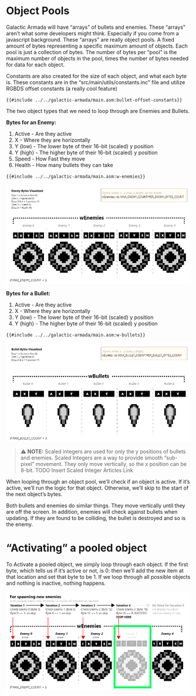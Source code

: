 # Object Pools

Galactic Armada will have “arrays” of bullets and enemies. These “arrays” aren’t what some developers might think. Especially if you come from a javascript background. These “arrays” are really object pools. A fixed amount of bytes representing a specific maximum amount of objects. Each pool is just a collection of bytes. The number of bytes per “pool” is the maximum number of objects in the pool, times the number of bytes needed for data for each object.

Constants are also created for the size of each object, and what each byte is. These constants are in the “src/main/utils/constants.inc” file and utilize RGBDS offset constants (a really cool feature)

```rgbasm,linenos,start={{#line_no_of "" ../../galactic-armada/main.asm:bullet-offset-constants}}
{{#include ../../galactic-armada/main.asm:bullet-offset-constants}}
```

The two object types that we need to loop through are Enemies and Bullets.

**Bytes for an Enemy:**

1. Active - Are they active
2. X - Where they are horizontally
3. Y (low) - The lower byte of their 16-bit (scaled) y position
4. Y (high) - The higher byte of their 16-bit (scaled) y position
5. Speed - How Fast they move
6. Health - How many bullets they can take

```rgbasm,linenos,start={{#line_no_of "" ../../galactic-armada/main.asm:w-enemies}}
{{#include ../../galactic-armada/main.asm:w-enemies}}
```

![EnemyBytesVisualized.png](../assets/part3/img/EnemyBytesVisualized.png)

**Bytes for a Bullet:**

1. Active - Are they active
2. X - Where they are horizontally
3. Y (low) - The lower byte of their 16-bit (scaled) y position
4. Y (high) - The higher byte of their 16-bit (scaled) y position

```rgbasm,linenos,start={{#line_no_of "" ../../galactic-armada/main.asm:w-bullets}}
{{#include ../../galactic-armada/main.asm:w-bullets}}
```


![BulletBytesVisualized.png](../assets/part3/img/BulletBytesVisualized.png)

> ⚠️ **NOTE:** Scaled integers are used for only the y positions of bullets and enemies. Scaled Integers are a way to provide smooth “sub-pixel” movement. They only move vertically, so the x position can be 8-bit.
TODO Insert Scaled Integer Articles Link

When looping through an object pool, we’ll check if an object is active. If it’s active, we’ll run the logic for that object. Otherwise, we’ll skip to the start of the next object’s bytes. 

Both bullets and enemies do similar things. They move vertically until they are off the screen. In addition, enemies will check against bullets when updating. If they are found to be colliding, the bullet is destroyed and so is the enemy.

# “Activating” a pooled object

To Activate a pooled object, we simply loop through each object. If the first byte, which tells us if it’s active or not, is 0: then we’ll add the new item at that location and set that byte to be 1. If we loop through all possible objects and nothing is inactive, nothing happens.

![Spawning Enemies.png](../assets/part3/img/Spawning_Enemies.png)

